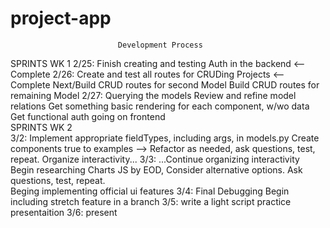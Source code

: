 # project-app

							Development Process

SPRINTS WK 1 
	2/25:
		Finish creating and testing Auth in the backend <--Complete
	2/26:
		Create and test all routes for CRUDing Projects <-- Complete
		Next/Build CRUD routes for second Model
		Build CRUD routes for remaining Model
	2/27:
		Querying the models 
		Review and refine model relations
		Get something basic rendering for each component, w/wo data
		Get functional auth going on frontend		
SPRINTS WK 2		
	3/2: 
		Implement appropriate fieldTypes, including args, in models.py
		Create components true to examples --> Refactor as needed, ask questions, test, repeat.
		Organize interactivity... 
	3/3:
		...Continue organizing interactivity
		Begin researching Charts JS  by EOD, Consider alternative options. Ask questions, test, repeat.		
		Beging implementing official ui features
	3/4:
		Final Debugging
		Begin including stretch feature in a branch
	3/5:
		write a light script
		practice presentaition
	3/6: 
		present
		 
							
							 

